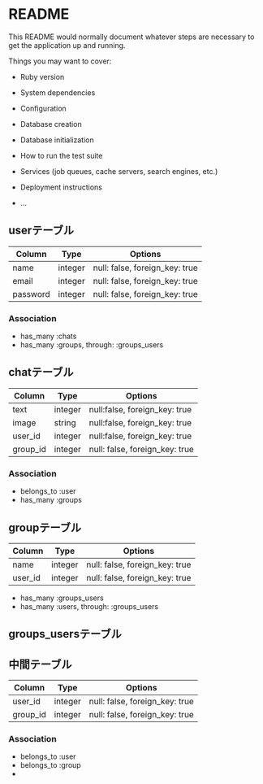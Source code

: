 # README

This README would normally document whatever steps are necessary to get the
application up and running.

Things you may want to cover:

* Ruby version

* System dependencies

* Configuration

* Database creation

* Database initialization

* How to run the test suite

* Services (job queues, cache servers, search engines, etc.)

* Deployment instructions

* ...

## userテーブル
  |Column|Type|Options|
  |------|----|-------|
  |name|integer|null: false, foreign_key: true|
  |email|integer|null: false, foreign_key: true|
  |password|integer|null: false, foreign_key: true|

### Association
 - has_many :chats
 - has_many :groups, through: :groups_users

 ## chatテーブル
 |Column|Type|Options|
 |------|----|-------|
 |text|integer|null:false, foreign_key: true|
 |image|string|null:false, foreign_key: true|
 |user_id|integer|null:false, foreign_key: true|
 |group_id|integer|null: false, foreign_key: true|

  ### Association
 - belongs_to :user
 - has_many :groups

 ## groupテーブル
 Column|Type|Options|
|------|----|-------|
|name|integer|null: false, foreign_key: true|
|user_id|integer|null: false, foreign_key: true|

- has_many :groups_users
- has_many :users, through: :groups_users

## groups_usersテーブル
## 中間テーブル

|Column|Type|Options|
|------|----|-------|
|user_id|integer|null: false, foreign_key: true|
|group_id|integer|null: false, foreign_key: true|

### Association
- belongs_to :user
- belongs_to :group
- 
